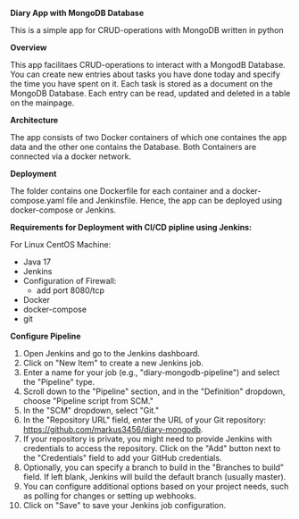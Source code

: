 **Diary App with MongoDB Database**


This is a simple app for CRUD-operations with MongoDB written in python


**Overview**

This app facilitaes CRUD-operations to interact with a MongodB Database.
You can create new entries about tasks you have done today and specify the time you have spent on it.
Each task is stored as a document on the MongoDB Database.
Each entry can be read, updated and deleted in a table on the mainpage.


**Architecture**

The app consists of two Docker containers of which one containes the app data and the other one contains the Database. 
Both Containers are connected via a docker network. 

**Deployment**

The folder contains one Dockerfile for each container and a docker-compose.yaml file and Jenkinsfile. 
Hence, the app can be deployed using docker-compose or Jenkins.

**Requirements for Deployment with CI/CD pipline using Jenkins:**

For Linux CentOS Machine:
- Java 17
- Jenkins
- Configuration of Firewall:
    - add port 8080/tcp
- Docker
- docker-compose
- git

**Configure Pipeline**

1. Open Jenkins and go to the Jenkins dashboard.
2. Click on "New Item" to create a new Jenkins job.
3. Enter a name for your job (e.g., "diary-mongodb-pipeline") and select the "Pipeline" type.
4. Scroll down to the "Pipeline" section, and in the "Definition" dropdown, choose "Pipeline script from SCM."
5. In the "SCM" dropdown, select "Git."
6. In the "Repository URL" field, enter the URL of your Git repository: https://github.com/markus3456/diary-mongodb.
7. If your repository is private, you might need to provide Jenkins with credentials to access the repository. Click on the "Add" button next to the "Credentials" field to add your GitHub credentials.
8. Optionally, you can specify a branch to build in the "Branches to build" field. If left blank, Jenkins will build the default branch (usually master).
9. You can configure additional options based on your project needs, such as polling for changes or setting up webhooks.
10. Click on "Save" to save your Jenkins job configuration.

